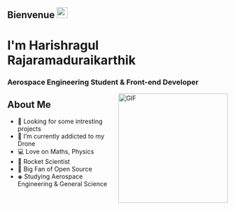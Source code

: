 ## Bienvenue <img src="https://media.giphy.com/media/hvRJCLFzcasrR4ia7z/giphy.gif" width="25px">

# I'm Harishragul Rajaramaduraikarthik

### Aerospace Engineering Student & Front-end Developer

<img align="right" alt="GIF" src="https://github.com/harishragul/harishragul/blob/e6ecb4ccd60536c24131dc7d10ed08c0761f9a73/C.gif?raw=true" width="250" height="250" />

## About Me
- 🔭 Looking for some intresting projects
- 🌱 I’m currently addicted to my Drone 
- 💻 Love on Maths, Physics
- 🚀 Rocket Scientist
- 🎃 Big Fan of Open Source
- ◈ Studying Aerospace Engineering & General Science
